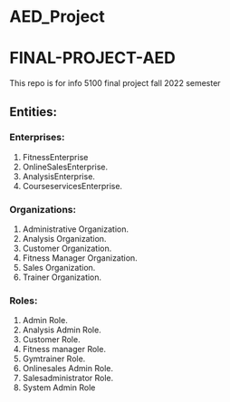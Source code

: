 # AED_Project

# FINAL-PROJECT-AED
This repo is for info 5100 final project fall 2022 semester


## Entities:

### Enterprises:

1. FitnessEnterprise
2. OnlineSalesEnterprise.
3. AnalysisEnterprise.
4. CourseservicesEnterprise.

### Organizations:

1. Administrative Organization.
2. Analysis Organization.
3. Customer Organization.
4. Fitness Manager Organization.
5. Sales Organization.
6. Trainer Organization.

### Roles:

1. Admin Role.
2. Analysis Admin Role.
3. Customer Role.
4. Fitness manager Role.
5. Gymtrainer Role.
6. Onlinesales Admin Role.
7. Salesadministrator Role.
8. System Admin Role
